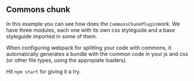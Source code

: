 ## Commons chunk

In this example you can see how does the `CommonsChunkPlugin`work. We have three modules, each one with its own css styleguide and a base styleguide imported in some of them.

When configuring webpack for splitting your code with commons, it automatically generates a bundle with the common code in your js and css (or other file types, using the appropiate loaders).

Hit `npm start` for giving it a try.
